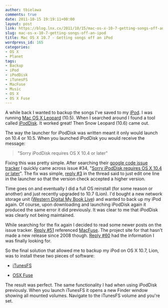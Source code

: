 ```yaml
---
author: tbielawa
comments: true
date: 2011-10-15 19:19:11+00:00
layout: post
link: https://blog.lnx.cx/2011/10/15/mac-os-x-10-7-getting-songs-off-an-ipod/
slug: mac-os-x-10-7-getting-songs-off-an-ipod
title: Mac OS X 10.7 - Getting songs off an iPod
wordpress_id: 165
categories:
- OS X
- Planet
tags:
- Backup
- iPod
- iPodDisk
- iTunesFS
- MacFuse
- Music
- OS X
- OS X Fuse
---
```


A while back I wanted to backup the songs I've saved to my [iPod](http://www.apple.com/ipodclassic/). I was running [Mac OS X Leopard](http://en.wikipedia.org/wiki/Mac_OS_X#Versions) (10.5). When I searched around I found a tool called [iPodDisk](http://code.google.com/p/ipoddisk/). It worked great! Then Snow Leopard (10.6) came out.

The way the launcher for iPodDisk was written meant it only would launch on 10.4 or 10.5. When you launched iPodDisk you would receive the message:


<blockquote>"Sorry iPodDisk requires OS X 10.4 or later"</blockquote>


Fixing this was pretty simple. After searching their [google code issue tracker](http://code.google.com/p/ipoddisk/issues/list) I quickly came across issue #34, "[Sorry iPodDisk requires OS X 10.4 or later](http://code.google.com/p/ipoddisk/issues/detail?id=34)". The fix was simple, [reply #3](http://code.google.com/p/ipoddisk/issues/detail?id=34#c3) in the thread said to just edit one line in the launcher so that the version check accepted a higher version.

Time goes on and eventually I did a full OS reinstall (for some reason or another) and just recently upgraded to 10.7 (Lion). I'd bought a new network storage unit ([Western Digital My Book Live](http://www.wdc.com/en/products/products.aspx?id=280)) and wanted to back up my iPod again. Of course, upon downloading and launching iPodDisk again it produced the same error it did previously. It was clear to me that iPodDisk was clearly not being maintained.

While searching for the fix again I decided to read some newer posts on the issue tracker. [Reply #51](http://code.google.com/p/ipoddisk/issues/detail?id=34#c51) referenced [MacFuse](http://code.google.com/p/macfuse/). The project site for that hasn't made a new release since 2008 though. [Reply #60](http://code.google.com/p/ipoddisk/issues/detail?id=34#c60) had the information I was finally looking for.

So the final solution that allowed me to backup my iPod on OS X 10.7, Lion, was to install these two pieces of software:



	
  * [iTunesFS](http://www.mulle-kybernetik.com/znek/public/en/default/software/iTunesFS/index.html)

	
  * [OSX Fuse](http://osxfuse.github.com/)




The result was perfect. The same functionality I had when using iPodDisk previously. When you launch iTunesFS it opens a new Finder window showing all mounted volumes. Navigate to the iTunesFS volume and you're set.
